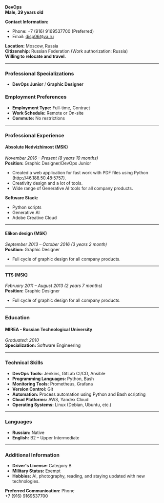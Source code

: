 **DevOps**  
**Male, 39 years old**  

**Contact Information:**
- Phone: +7 (916) 9169537700 (Preferred)  
- Email: [disp06@ya.ru](mailto:disp06@ya.ru)

**Location:** Moscow, Russia  
**Citizenship:** Russian Federation (Work authorization: Russia)  
**Willing to relocate and travel.**

---

### **Professional Specializations**
- **DevOps Junior** / **Graphic Designer** 

### **Employment Preferences**
- **Employment Type:** Full-time, Contract  
- **Work Schedule:** Remote or On-site  
- **Commute:** No restrictions

---

### **Professional Experience**

#### **Absolute Nedvizhimost (MSK)**  
*November 2016 – Present (8 years 10 months)*  
**Position:** Graphic Designer/DevOps Junior

- Created a web application for fast work with PDF files using Python (http://46.188.50.48:5757).
- Creativity design and a lot of tools.
- Wide range of Generative AI tools for all company products.

**Software Stack:**
- Python scripts
- Generative AI
- Adobe Creative Cloud

---

#### **Elikon design (MSK)**  
*September 2013 – October 2016 (3 years 2 month)*  
**Position:** Graphic Designer

- Full cycle of graphic design for all company products.

---

#### **TTS (MSK)**  
*February 2011 – August 2013 (2 years 7 months)*  
**Position:** Graphic Designer

- Full cycle of graphic design for all company products.

---

### **Education**

#### **MIREA - Russian Technological University**  
*Graduated: 2010*  
**Specialization:** Software Engineering

---

### **Technical Skills**
- **DevOps Tools:** Jenkins, GitLab CI/CD, Ansible
- **Programming Languages:** Python, Bash
- **Monitoring Tools:** Prometheus, Grafana
- **Version Control:** Git
- **Automation:** Process automation using Python and Bash scripting
- **Cloud Platforms:** AWS, Yandex Cloud
- **Operating Systems:** Linux (Debian, Ubuntu, etc.)

---

### **Languages**
- **Russian:** Native  
- **English:** B2 – Upper Intermediate

---

### **Additional Information**
- **Driver's License:** Category B
- **Military Status:** Exempt
- **Hobbies:** AI, photography, reading, and staying updated with new technologies.

**Preferred Communication:** Phone  
+7 (916) 9169537700
